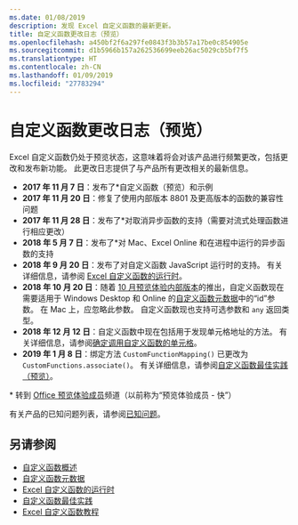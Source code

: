 ```yaml
---
ms.date: 01/08/2019
description: 发现 Excel 自定义函数的最新更新。
title: 自定义函数更改日志（预览）
ms.openlocfilehash: a450bf2f6a297fe0843f3b3b57a17be0c854905e
ms.sourcegitcommit: d1b5966b157a262536699eeb26ac5029cb5bf7f5
ms.translationtype: HT
ms.contentlocale: zh-CN
ms.lasthandoff: 01/09/2019
ms.locfileid: "27783294"
---
```

# <a name="custom-functions-changelog-preview"></a>自定义函数更改日志（预览）

Excel 自定义函数仍处于预览状态，这意味着将会对该产品进行频繁更改，包括更改和发布新功能。 此更改日志提供了与产品所有更改相关的最新信息。

- **2017 年 11 月 7 日**：发布了*自定义函数（预览）和示例
- **2017 年 11 月 20 日**：修复了使用内部版本 8801 及更高版本的函数的兼容性问题
- **2017 年 11 月 28 日**：发布了*对取消异步函数的支持（需要对流式处理函数进行相应更改）
- **2018 年 5 月 7 日**：发布了*对 Mac、Excel Online 和在进程中运行的异步函数的支持
- **2018 年 9 月 20 日**：发布了对自定义函数 JavaScript 运行时的支持。 有关详细信息，请参阅 [Excel 自定义函数的运行时](custom-functions-runtime.md)。
- **2018 年 10 月 20 日**：随着 [10 月预览体验内部版本](https://support.office.com/zh-CN/article/what-s-new-for-office-insiders-c152d1e2-96ff-4ce9-8c14-e74e13847a24)的推出，自定义函数现在需要适用于 Windows Desktop 和 Online 的[自定义函数元数据](custom-functions-json.md)中的“id”参数。 在 Mac 上，应忽略此参数。 自定义函数现也支持可选参数和 `any` 返回类型。
- **2018 年 12 月 12 日**：自定义函数中现在包括用于发现单元格地址的方法。 有关详细信息，请参阅[确定调用自定义函数的单元格](custom-functions-overview.md#determine-which-cell-invoked-your-custom-function)。
- **2019 年 1 月 8 日**：绑定方法 `CustomFunctionMapping()` 已更改为 `CustomFunctions.associate()`。 有关详细信息，请参阅[自定义函数最佳实践（预览）](custom-functions-best-practices.md)。

\* 转到 [Office 预览体验成员](https://products.office.com/office-insider)频道（以前称为“预览体验成员 - 快”）

有关产品的已知问题列表，请参阅[已知问题](custom-functions-overview.md#known-issues)。 

## <a name="see-also"></a>另请参阅

* [自定义函数概述](custom-functions-overview.md)
* [自定义函数元数据](custom-functions-json.md)
* [Excel 自定义函数的运行时](custom-functions-runtime.md)
* [自定义函数最佳实践](custom-functions-best-practices.md)
* [Excel 自定义函数教程](../tutorials/excel-tutorial-create-custom-functions.md)
